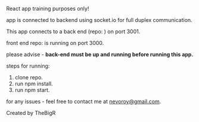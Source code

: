 React app training purposes only!

app is connected to backend using socket.io for full duplex communication.

This app connects to a back end (repo: ) on port 3001.

front end repo: is running on port 3000.

please advise -
<b> back-end must be up and running before running this app. </b>

steps for running:

1. clone repo.
2. run npm install.
3. run npm start.

for any issues - feel free to contact me at nevoroy@gmail.com.

Created by TheBigR

